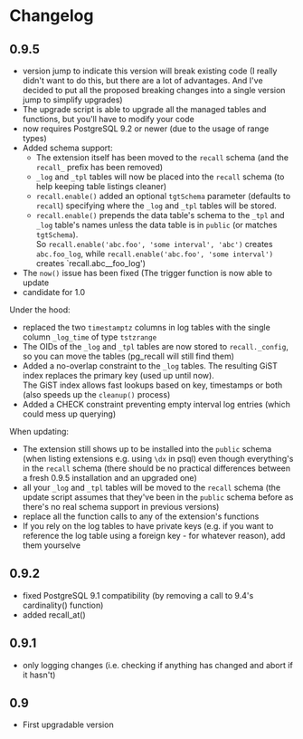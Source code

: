 Changelog
=========

0.9.5
-----

- version jump to indicate this version will break existing code (I really didn't want to do this, but there are a lot
  of advantages. And I've decided to put all the proposed breaking changes into a single version jump to simplify upgrades)
- The upgrade script is able to upgrade all the managed tables and functions, but you'll have to modify your code
- now requires PostgreSQL 9.2 or newer (due to the usage of range types)
- Added schema support:
  - The extension itself has been moved to the `recall` schema (and the `recall_` prefix has been removed)
  - `_log` and `_tpl` tables will now be placed into the `recall` schema (to help keeping table listings cleaner)
  - `recall.enable()` added an optional `tgtSchema` parameter (defaults to `recall`) specifying where the `_log` and `_tpl` tables will be stored.
  - `recall.enable()` prepends the data table's schema to the `_tpl` and `_log` table's names unless the data table is in `public` (or matches `tgtSchema`).  
    So `recall.enable('abc.foo', 'some interval', 'abc')` creates `abc.foo_log`, while `recall.enable('abc.foo', 'some interval')` creates `recall.abc__foo_log')
- The `now()` issue has been fixed (The trigger function is now able to update
- candidate for 1.0

Under the hood:
- replaced the two `timestamptz` columns in log tables with the single column `_log_time` of type `tstzrange`
- The OIDs of the `_log` and `_tpl` tables are now stored to `recall._config`, so you can move the tables (pg_recall will still find them)
- Added a no-overlap constraint to the `_log` tables. The resulting GiST index replaces the primary key (used up until now).  
  The GiST index allows fast lookups based on key, timestamps or both (also speeds up the `cleanup()` process)
- Added a CHECK constraint preventing empty interval log entries (which could mess up querying)

When updating:
- The extension still shows up to be installed into the `public` schema (when listing extensions e.g. using `\dx` in psql)
  even though everything's in the `recall` schema (there should be no practical differences between a fresh 0.9.5 installation
  and an upgraded one)
- all your `_log` and `_tpl` tables will be moved to the `recall` schema (the update script assumes that they've been in the `public` schema
  before as there's no real schema support in previous versions)
- replace all the function calls to any of the extension's functions
- If you rely on the log tables to have private keys (e.g. if you want to reference the log table using a foreign key - for whatever reason), add them yourselve


0.9.2
-----

- fixed PostgreSQL 9.1 compatibility (by removing a call to 9.4's cardinality() function)
- added recall_at()

0.9.1
-----

- only logging changes (i.e. checking if anything has changed and abort if it hasn't)

0.9
---

- First upgradable version
